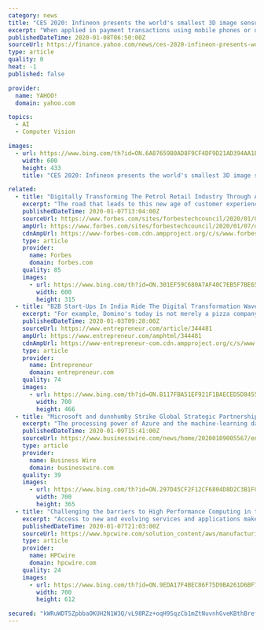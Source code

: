 ```yaml
---
category: news
title: "CES 2020: Infineon presents the world's smallest 3D image sensor for face authentication and photo effects on smartphones and the like"
excerpt: "When applied in payment transactions using mobile phones or devices that need no bank details, bank cards or cashiers, the payment is carried out via facial recognition. This requires an extremely reliable and secure image and return transmission of the high-resolution 3D image data. The same applies to securely unlocking devices with a 3D image."
publishedDateTime: 2020-01-08T06:50:00Z
sourceUrl: https://finance.yahoo.com/news/ces-2020-infineon-presents-worlds-063300761.html
type: article
quality: 0
heat: -1
published: false

provider:
  name: YAHOO!
  domain: yahoo.com

topics:
  - AI
  - Computer Vision

images:
  - url: https://www.bing.com/th?id=ON.6A8765980AD8F9CF4DF9D21AD394AA1E
    width: 600
    height: 433
    title: "CES 2020: Infineon presents the world's smallest 3D image sensor for face authentication and photo effects on smartphones and the like"

related:
  - title: "Digitally Transforming The Petrol Retail Industry Through AI And Smart IoT"
    excerpt: "The road that leads to this new age of customer experience requires an automation overhaul for the retail operators, which includes the adoption of AI and IoT innovation. This is especially true in the vertical market of petrol retail stations, where a transformation of the auto industry is moving away from petrol and toward a new paradigm of ..."
    publishedDateTime: 2020-01-07T13:04:00Z
    sourceUrl: https://www.forbes.com/sites/forbestechcouncil/2020/01/07/digitally-transforming-the-petrol-retail-industry-through-ai-and-smart-iot/
    ampUrl: https://www.forbes.com/sites/forbestechcouncil/2020/01/07/digitally-transforming-the-petrol-retail-industry-through-ai-and-smart-iot/amp/
    cdnAmpUrl: https://www-forbes-com.cdn.ampproject.org/c/s/www.forbes.com/sites/forbestechcouncil/2020/01/07/digitally-transforming-the-petrol-retail-industry-through-ai-and-smart-iot/amp/
    type: article
    provider:
      name: Forbes
      domain: forbes.com
    quality: 85
    images:
      - url: https://www.bing.com/th?id=ON.301EF59C680A7AF40C7EB5F7BE657899
        width: 600
        height: 315
  - title: "B2B Start-Ups In India Ride The Digital Transformation Wave"
    excerpt: "For example, Domino's today is not merely a pizza company, but a technology company which is selling pizzas. From automated phone orders using artificial intelligence (AI) assistants to testing driverless cars with Ford, the rate of change has been much faster. It is evident that evolving constantly to leverage technological advancements is the ..."
    publishedDateTime: 2020-01-03T09:28:00Z
    sourceUrl: https://www.entrepreneur.com/article/344481
    ampUrl: https://www.entrepreneur.com/amphtml/344481
    cdnAmpUrl: https://www-entrepreneur-com.cdn.ampproject.org/c/s/www.entrepreneur.com/amphtml/344481
    type: article
    provider:
      name: Entrepreneur
      domain: entrepreneur.com
    quality: 74
    images:
      - url: https://www.bing.com/th?id=ON.B117FBA51EF921F1BAECED5D8455AC64
        width: 700
        height: 466
  - title: "Microsoft and dunnhumby Strike Global Strategic Partnership to Transform $5.9 Trillion Retail Market"
    excerpt: "The processing power of Azure and the machine-learning data science of dunnhumby can offer the right insights at the right time, so action can be taken quickly on business performance, new trends and innovation, brand switching and loyalty. “This partnership will empower more retailers and brands across the globe to more effectively compete ..."
    publishedDateTime: 2020-01-09T15:41:00Z
    sourceUrl: https://www.businesswire.com/news/home/20200109005567/en/Microsoft-dunnhumby-Strike-Global-Strategic-Partnership-Transform
    type: article
    provider:
      name: Business Wire
      domain: businesswire.com
    quality: 39
    images:
      - url: https://www.bing.com/th?id=ON.297D45CF2F12CF6804D8D2C3B1F084EF
        width: 700
        height: 365
  - title: "Challenging the barriers to High Performance Computing in the Cloud"
    excerpt: "Access to new and evolving services and applications make it easy to evolve and modernize workflows, like incorporating Artificial Intelligence (AI) with HPC ... innovation without constraints by delivering faster results and improved flexibility. AWS gives organizations the power to create HPC clusters on demand, instead of waiting for ..."
    publishedDateTime: 2020-01-07T21:03:00Z
    sourceUrl: https://www.hpcwire.com/solution_content/aws/manufacturing-engineering-aws/challenging-the-barriers-to-high-performance-computing-in-the-cloud/
    type: article
    provider:
      name: HPCwire
      domain: hpcwire.com
    quality: 24
    images:
      - url: https://www.bing.com/th?id=ON.9EDA17F4BEC86F75D9BA261D6BF7E3F3
        width: 700
        height: 612

secured: "kWRuWDT5ZpbbaOKUH2N1W3Q/vL98RZz+oqH9SqzCb1mZtNuvnhGveKBthBreff3unsmOp8Mh0PYG/kc0IVbIsPOcroiTquzsfEMlLz/6rltS2KMCx3VtADOoXyXM+qBZ21KrA3J6c4sjBmXdozlrmB3ek7TixXY8eHUfs9f9Im06UJOYu6yo6z9ZgZLFChKXbn/At/tHtYKBuk6SVVnC4F9FanyB9RGauZ2tSFHC8PZDwfUKEE4rJ4/CAH9+loTACmnyrTL4i18sqnieIWJNZQ==;pP9lGcX3tlHUErAY61D6Mw=="
---
```


